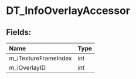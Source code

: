 # DT_InfoOverlayAccessor

## Fields:

| Name | Type |
| :--- | :--- |
| m_iTextureFrameIndex | int |
| m_iOverlayID | int |
